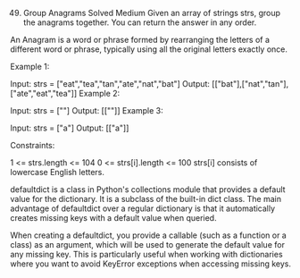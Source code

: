 49. Group Anagrams
Solved
Medium
Given an array of strings strs, group the anagrams together. You can return the answer in any order.

An Anagram is a word or phrase formed by rearranging the letters of a different word or phrase, typically using all the original letters exactly once.

 

Example 1:

Input: strs = ["eat","tea","tan","ate","nat","bat"]
Output: [["bat"],["nat","tan"],["ate","eat","tea"]]
Example 2:

Input: strs = [""]
Output: [[""]]
Example 3:

Input: strs = ["a"]
Output: [["a"]]
 

Constraints:

1 <= strs.length <= 104
0 <= strs[i].length <= 100
strs[i] consists of lowercase English letters.

defaultdict is a class in Python's collections module that provides a default value for the dictionary. It is a subclass of the built-in dict class. The main advantage of defaultdict over a regular dictionary is that it automatically creates missing keys with a default value when queried.

When creating a defaultdict, you provide a callable (such as a function or a class) as an argument, which will be used to generate the default value for any missing key. This is particularly useful when working with dictionaries where you want to avoid KeyError exceptions when accessing missing keys.